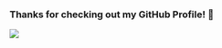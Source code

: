 ### **Thanks for checking out my GitHub Profile!** 🙏

 ![](https://ForTheBadge.com/images/badges/built-with-love.svg)
